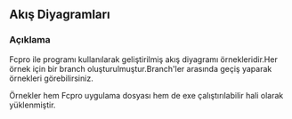 ## Akış Diyagramları

### Açıklama
Fcpro ile programı kullanılarak geliştirilmiş akış diyagramı örnekleridir.Her örnek için bir branch oluşturulmuştur.Branch'ler arasında geçiş yaparak örnekleri görebilirsiniz.

Örnekler hem Fcpro uygulama dosyası hem de exe çalıştırılabilir hali olarak yüklenmiştir.


